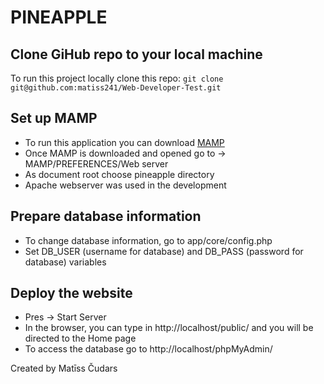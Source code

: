 # PINEAPPLE
## Clone GiHub repo to your local machine
To run this project locally clone this repo: `git clone git@github.com:matiss241/Web-Developer-Test.git`

## Set up MAMP
- To run this application you can download [MAMP](https://www.mamp.info/en/downloads/)
- Once MAMP is downloaded and opened go to -> MAMP/PREFERENCES/Web server
- As document root choose pineapple directory
- Apache webserver was used in the development

## Prepare database information
- To change database information, go to app/core/config.php
- Set DB_USER (username for database) and DB_PASS (password for database) variables
## Deploy the website
- Pres -> Start Server
- In the browser, you can type in http://localhost/public/ and you will be directed to the Home page
- To access the database go to http://localhost/phpMyAdmin/

Created by Matīss Čudars
